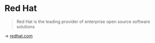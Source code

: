 # Red Hat

> Red Hat is the leading provider of enterprise open source software solutions

→ [redhat.com](https://www.redhat.com/)
